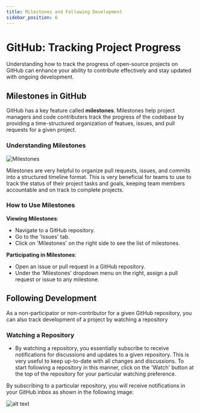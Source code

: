 ```yaml
---
title: Milestones and Following Development
sidebar_position: 6
---
```


# GitHub: Tracking Project Progress

Understanding how to track the progress of open-source projects on GitHub can enhance your ability to contribute effectively and stay updated with ongoing development.


## Milestones in GitHub

GitHub has a key feature called **milestones**. Milestones help project managers and code contributers track the progress of the codebase by providing a time-structured organization of featues, issues, and pull requests for a given project.

### Understanding Milestones

![Milestones](/img/milestone-gif.gif)

Milestones are very helpful to organize pull requests, issues, and commits into a structured timeline format. This is very beneficial for teams to use to track the status of their project tasks and goals, keeping team members accountable and on track to complete projects.

### How to Use Milestones

**Viewing Milestones**:
   - Navigate to a GitHub repository.
   - Go to the 'Issues' tab.
   - Click on 'Milestones' on the right side to see the list of milestones.

**Participating in Milestones**:
   - Open an issue or pull request in a GitHub repository.
   - Under the 'Milestones' dropdown menu on the right, assign a pull request or issue to any milestone.

## Following Development

As a non-participator or non-contributor for a given GitHub repository, you can also track development of a project by watching a repository

### Watching a Repository

- By watching a repository, you essentially subscribe to receive notifications for discussions and updates to a given repository. This is very useful to keep up-to-date with all changes and discussions. To start following a repository in this manner, click on the 'Watch' button at the top of the repository for your particular watching preference.


By subscribing to a particular repository, you will receive notifications in your GitHub inbox as shown in the following image:

![alt text](/img/subscriptions.png)
